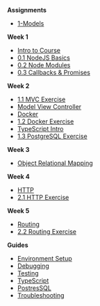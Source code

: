 **Assignments**

- [1-Models](Assignments/1-models.md)

**Week 1**

- [Intro to Course](Notes/Week1/01_intro_to_course)
- [0.1 NodeJS Basics](Notes/Week1/01-node-basics.md)
- [0.2 Node Modules](Notes/Week1/02-node-modules.md)
- [0.3 Callbacks & Promises](Notes/Week1/03-callbacks-promises.md)

**Week 2**

- [1.1 MVC Exercise](Notes/Week2/11-mvc.md)
- [Model View Controller](Notes/Week2/mvc.md)
- [Docker](Notes/Week2/docker.md)
- [1.2 Docker Exercise](Notes/Week2/12-docker.md)
- [TypeScript Intro](Notes/Week2/14-typescript.md)
- [1.3 PostgreSQL Exercise](Notes/Week2/13-postgresql.md)

**Week 3**

- [Object Relational Mapping](Notes/Week3/orm.md)

**Week 4**

- [HTTP](Notes/Week4/http.md)
- [2.1 HTTP Exercise](Notes/Week4/21-http.md)

**Week 5**

- [Routing](Notes/Week5/routing.md)
- [2.2 Routing Exercise](Notes/Week5/22-routing.md)

**Guides**

- [Environment Setup](Guides/environment-setup.md)
- [Debugging](Guides/debugging.md)
- [Testing](Guides/testing.md)
- [TypeScript](Guides/typescript.md)
- [PostresSQL](Guides/database.md)
- [Troubleshooting](Guides/troubleshooting.md)
